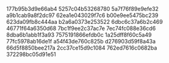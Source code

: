 177b95b3d9e66ab4
5257c04b53268780
5a7f76f89e9efe32
a9b1cab9a8f2dc97
62ea1e043029f7c6
b00e9ee5475bc239
623da09fb8c444aa
b2a6a0373e253522
6dbc6c37a6b2c469
46771f64a6350d68
7bc1f9ee2c37ac7e
7ec74fc088e36cd6
8dba6b1abb1f3a93
7575191866efdb0c
1a25dff8f60c5a49
77fc5978ab16de1f
a54f43de760c825b
d276903d59f8a43a
66d5f8850bee217a
2cc37ce15d9c1084
762ed7616c0682ba
372298bc05d91e51
